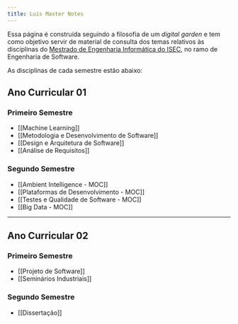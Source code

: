 ```yaml
---
title: Luis Master Notes
---
```


Essa página é construída seguindo a filosofia de um *digital garden* e tem como objetivo servir de material de consulta dos temas relativos às disciplinas do [Mestrado de Engenharia Informática do ISEC](https://www.ipc.pt/oferta-formativa/mestrado-em-engenharia-informatica/), no ramo de Engenharia de Software.

As disciplinas de cada semestre estão abaixo:

## Ano Curricular 01
### Primeiro Semestre

- [[Machine Learning]]
- [[Metodologia e Desenvolvimento de Software]]
- [[Design e Arquitetura de Software]]
- [[Análise de Requisitos]]

### Segundo Semestre

- [[Ambient Intelligence - MOC]]
- [[Plataformas de Desenvolvimento - MOC]]
- [[Testes e Qualidade de Software - MOC]]
- [[Big Data - MOC]]

---
## Ano Curricular 02

### Primeiro Semestre

- [[Projeto de Software]]
- [[Seminários Industriais]]

### Segundo Semestre

- [[Dissertação]]